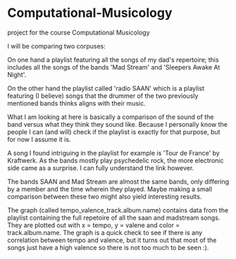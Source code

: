 # Computational-Musicology
project for the course Computational Musicology


I will be comparing two corpuses:

On one hand a playlist featuring all the songs of my dad's repertoire; this includes all the songs of the bands 'Mad Stream' and 'Sleepers Awake At Night'.

On the other hand the playlist called 'radio SAAN' which is a playlist featuring (I believe) songs that the drummer of the two previously mentioned bands thinks aligns with their music.

 

What I am looking at here is basically a comparison of the sound of the band versus what they think they sound like. Because I personally know the people I can (and will) check if the playlist is exactly for that purpose, but for now I assume it is. 

A song I found intriguing in the playlist for example is 'Tour de France' by Kraftwerk. As the bands mostly play psychedelic rock, the more electronic side came as a surprise. I can fully understand the link however. 

The bands SAAN and Mad Stream are almost the same bands, only differing by a member and the time wherein they played. Maybe making a small comparison between these two might also yield interesting results.


The graph (called tempo_valence_track.album.name) contains data from the playlist containing the full repetoire of all the saan and madstream songs. They are plotted out with x = tempo, y = valene and color = track.album.name. The graph is a quick check to see if there is any correlation between tempo and valence, but it turns out that most of the songs just have a high valence so there is not too much to be seen :).
